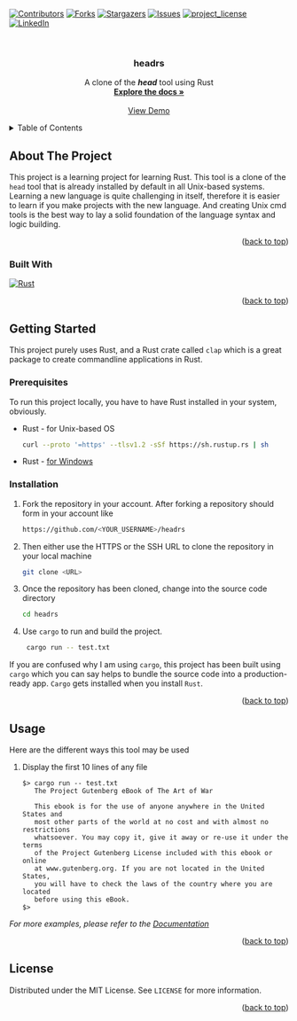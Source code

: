 <!-- Improved compatibility of back to top link: See: https://github.com/othneildrew/Best-README-Template/pull/73 -->
<a id="readme-top"></a>
<!--
*** Thanks for checking out the Best-README-Template. If you have a suggestion
*** that would make this better, please fork the repo and create a pull request
*** or simply open an issue with the tag "enhancement".
*** Don't forget to give the project a star!
*** Thanks again! Now go create something AMAZING! :D
-->



<!-- PROJECT SHIELDS -->
<!--
*** I'm using markdown "reference style" links for readability.
*** Reference links are enclosed in brackets [ ] instead of parentheses ( ).
*** See the bottom of this document for the declaration of the reference variables
*** for contributors-url, forks-url, etc. This is an optional, concise syntax you may use.
*** https://www.markdownguide.org/basic-syntax/#reference-style-links
-->
[![Contributors][contributors-shield]][contributors-url]
[![Forks][forks-shield]][forks-url]
[![Stargazers][stars-shield]][stars-url]
[![Issues][issues-shield]][issues-url]
[![project_license][license-shield]][license-url]
[![LinkedIn][linkedin-shield]][linkedin-url]



<!-- PROJECT LOGO -->
<br />
<div align="center">
  <!-- <a href="https://github.com/github_username/repo_name">
    <img src="images/logo.png" alt="Logo" width="80" height="80">
  </a> -->

<h3 align="center">headrs</h3>

  <p align="center">
    A clone of the <b><i>head</i></b> tool using Rust
    <br />
    <a href="https://github.com/sayantandasgupta/headrs"><strong>Explore the docs »</strong></a>
    <br />
    <br />
    <a href="https://github.com/sayantandasgupta/headrs">View Demo</a>
    <!-- &middot; -->
    <!-- <a href="https://github.com/github_username/repo_name/issues/new?labels=bug&template=bug-report---.md">Report Bug</a> -->
    <!-- &middot;
    <a href="https://github.com/github_username/repo_name/issues/new?labels=enhancement&template=feature-request---.md">Request Feature</a> -->
  </p>
</div>



<!-- TABLE OF CONTENTS -->
<details>
  <summary>Table of Contents</summary>
  <ol>
    <li>
      <a href="#about-the-project">About The Project</a>
      <ul>
        <li><a href="#built-with">Built With</a></li>
      </ul>
    </li>
    <li>
      <a href="#getting-started">Getting Started</a>
      <ul>
        <li><a href="#prerequisites">Prerequisites</a></li>
        <li><a href="#installation">Installation</a></li>
      </ul>
    </li>
    <li><a href="#usage">Usage</a></li>
    <!-- <li><a href="#roadmap">Roadmap</a></li> -->
    <!-- <li><a href="#contributing">Contributing</a></li> -->
    <li><a href="#license">License</a></li>
    <!-- <li><a href="#contact">Contact</a></li> -->
    <!-- <li><a href="#acknowledgments">Acknowledgments</a></li> -->
  </ol>
</details>



<!-- ABOUT THE PROJECT -->
## About The Project

<!-- [![Product Name Screen Shot][product-screenshot]](https://example.com) -->

This project is a learning project for learning Rust. This tool is a clone of the `head` tool that is already installed by default in all Unix-based systems. Learning a new language is quite challenging in itself, therefore it is easier to learn if you make projects with the new language. And creating Unix cmd tools is the best way to lay a solid foundation of the language syntax and logic building.

<p align="right">(<a href="#readme-top">back to top</a>)</p>



### Built With

[![Rust][Rust]][Rust-url]

<p align="right">(<a href="#readme-top">back to top</a>)</p>



<!-- GETTING STARTED -->
## Getting Started

This project purely uses Rust, and a Rust crate called `clap` which is a great package to create commandline applications in Rust.

### Prerequisites

To run this project locally, you have to have Rust installed in your system, obviously.

* Rust - for Unix-based OS
  ```sh
  curl --proto '=https' --tlsv1.2 -sSf https://sh.rustup.rs | sh
  ```
* Rust - [for Windows](https://forge.rust-lang.org/infra/other-installation-methods.html)

### Installation

1. Fork the repository in your account. After forking a repository should form in your account like
   
   ```sh
   https://github.com/<YOUR_USERNAME>/headrs
   ```
2. Then either use the HTTPS or the SSH URL to clone the repository in your local machine
   
    ```sh
    git clone <URL>
    ```

3. Once the repository has been cloned, change into the source code directory

    ```sh
    cd headrs
    ```

4. Use `cargo` to run and build the project. 

    ```sh
     cargo run -- test.txt
    ```

If you are confused why I am using `cargo`, this project has been built using `cargo` which you can say helps to bundle the source code into a production-ready app. `Cargo` gets installed when you install `Rust`.

<p align="right">(<a href="#readme-top">back to top</a>)</p>



<!-- USAGE EXAMPLES -->
## Usage

Here are the different ways this tool may be used

1. Display the first 10 lines of any file
   
   ```
   $> cargo run -- test.txt
      The Project Gutenberg eBook of The Art of War
          
      This ebook is for the use of anyone anywhere in the United States and
      most other parts of the world at no cost and with almost no restrictions
      whatsoever. You may copy it, give it away or re-use it under the terms
      of the Project Gutenberg License included with this ebook or online
      at www.gutenberg.org. If you are not located in the United States,
      you will have to check the laws of the country where you are located
      before using this eBook.
   $>  
   ```

_For more examples, please refer to the [Documentation](https://example.com)_

<p align="right">(<a href="#readme-top">back to top</a>)</p>



<!-- ROADMAP -->
<!-- ## Roadmap

- [ ] Feature 1
- [ ] Feature 2
- [ ] Feature 3
    - [ ] Nested Feature

See the [open issues](https://github.com/github_username/repo_name/issues) for a full list of proposed features (and known issues).

<p align="right">(<a href="#readme-top">back to top</a>)</p> -->



<!-- CONTRIBUTING -->
<!-- ## Contributing

Contributions are what make the open source community such an amazing place to learn, inspire, and create. Any contributions you make are **greatly appreciated**.

If you have a suggestion that would make this better, please fork the repo and create a pull request. You can also simply open an issue with the tag "enhancement".
Don't forget to give the project a star! Thanks again!

1. Fork the Project
2. Create your Feature Branch (`git checkout -b feature/AmazingFeature`)
3. Commit your Changes (`git commit -m 'Add some AmazingFeature'`)
4. Push to the Branch (`git push origin feature/AmazingFeature`)
5. Open a Pull Request

<p align="right">(<a href="#readme-top">back to top</a>)</p>

### Top contributors:

<a href="https://github.com/github_username/repo_name/graphs/contributors">
  <img src="https://contrib.rocks/image?repo=github_username/repo_name" alt="contrib.rocks image" />
</a> -->



<!-- LICENSE -->
## License

Distributed under the MIT License. See `LICENSE` for more information.

<p align="right">(<a href="#readme-top">back to top</a>)</p>



<!-- CONTACT -->
<!-- ## Contact

Your Name - [@twitter_handle](https://twitter.com/twitter_handle) - email@email_client.com

Project Link: [https://github.com/github_username/repo_name](https://github.com/github_username/repo_name)

<p align="right">(<a href="#readme-top">back to top</a>)</p> -->



<!-- ACKNOWLEDGMENTS -->
<!-- ## Acknowledgments

* []()
* []()
* []()

<p align="right">(<a href="#readme-top">back to top</a>)</p> -->



<!-- MARKDOWN LINKS & IMAGES -->
<!-- https://www.markdownguide.org/basic-syntax/#reference-style-links -->
[contributors-shield]: https://img.shields.io/github/contributors/sayantandasgupta/headrs.svg?style=for-the-badge
[contributors-url]: https://github.com/sayantandasgupta/headrs/graphs/contributors
[forks-shield]: https://img.shields.io/github/forks/sayantandasgupta/headrs.svg?style=for-the-badge
[forks-url]: https://github.com/sayantandasgupta/headrs/forks
[stars-shield]: https://img.shields.io/github/stars/sayantandasgupta/headrs.svg?style=for-the-badge
[stars-url]: https://github.com/sayantandasgupta/headrs/stargazers
[issues-shield]: https://img.shields.io/github/issues/sayantandasgupta/headrs.svg?style=for-the-badge
[issues-url]: https://github.com/sayantandasgupta/headrs/issues
[license-shield]: https://img.shields.io/github/license/sayantandasgupta/headrs.svg?style=for-the-badge
[license-url]: https://github.com/sayantandasgupta/headrs/blob/master/LICENSE
[linkedin-shield]: https://img.shields.io/badge/-LinkedIn-black.svg?style=for-the-badge&logo=linkedin&colorB=555
[linkedin-url]: https://linkedin.com/in/sayantan-dasgupta01
[product-screenshot]: images/screenshot.png
[Rust]: https://img.shields.io/badge/Rust-000000?style=for-the-badge&logo=rust&logoColor=white
[Rust-url]: https://www.rust-lang.org/